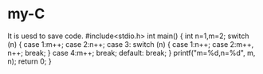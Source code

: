# my-C
It is uesd to save code.
#include<stdio.h>
int main()
{
    int n=1,m=2;
    switch (n)
    {
    case 1:m++;
    case 2:n++;
    case 3:
        switch (n)
        {
        case 1:n++;
        case 2:m++, n++; break;
        }
    case 4:m++; break;
    default:
        break;
    }
    printf("m=%d,n=%d", m, n);
    return 0;
}
